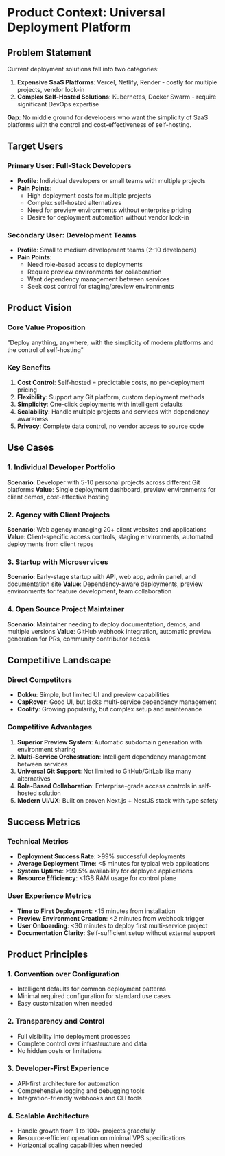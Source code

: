 # Product Context: Universal Deployment Platform

## Problem Statement
Current deployment solutions fall into two categories:
1. **Expensive SaaS Platforms**: Vercel, Netlify, Render - costly for multiple projects, vendor lock-in
2. **Complex Self-Hosted Solutions**: Kubernetes, Docker Swarm - require significant DevOps expertise

**Gap**: No middle ground for developers who want the simplicity of SaaS platforms with the control and cost-effectiveness of self-hosting.

## Target Users

### Primary User: Full-Stack Developers
- **Profile**: Individual developers or small teams with multiple projects
- **Pain Points**: 
  - High deployment costs for multiple projects
  - Complex self-hosted alternatives
  - Need for preview environments without enterprise pricing
  - Desire for deployment automation without vendor lock-in

### Secondary User: Development Teams
- **Profile**: Small to medium development teams (2-10 developers)
- **Pain Points**:
  - Need role-based access to deployments
  - Require preview environments for collaboration
  - Want dependency management between services
  - Seek cost control for staging/preview environments

## Product Vision

### Core Value Proposition
"Deploy anything, anywhere, with the simplicity of modern platforms and the control of self-hosting"

### Key Benefits
1. **Cost Control**: Self-hosted = predictable costs, no per-deployment pricing
2. **Flexibility**: Support any Git platform, custom deployment methods
3. **Simplicity**: One-click deployments with intelligent defaults  
4. **Scalability**: Handle multiple projects and services with dependency awareness
5. **Privacy**: Complete data control, no vendor access to source code

## Use Cases

### 1. Individual Developer Portfolio
**Scenario**: Developer with 5-10 personal projects across different Git platforms
**Value**: Single deployment dashboard, preview environments for client demos, cost-effective hosting

### 2. Agency with Client Projects  
**Scenario**: Web agency managing 20+ client websites and applications
**Value**: Client-specific access controls, staging environments, automated deployments from client repos

### 3. Startup with Microservices
**Scenario**: Early-stage startup with API, web app, admin panel, and documentation site
**Value**: Dependency-aware deployments, preview environments for feature development, team collaboration

### 4. Open Source Project Maintainer
**Scenario**: Maintainer needing to deploy documentation, demos, and multiple versions
**Value**: GitHub webhook integration, automatic preview generation for PRs, community contributor access

## Competitive Landscape

### Direct Competitors
- **Dokku**: Simple, but limited UI and preview capabilities
- **CapRover**: Good UI, but lacks multi-service dependency management
- **Coolify**: Growing popularity, but complex setup and maintenance

### Competitive Advantages
1. **Superior Preview System**: Automatic subdomain generation with environment sharing
2. **Multi-Service Orchestration**: Intelligent dependency management between services
3. **Universal Git Support**: Not limited to GitHub/GitLab like many alternatives  
4. **Role-Based Collaboration**: Enterprise-grade access controls in self-hosted solution
5. **Modern UI/UX**: Built on proven Next.js + NestJS stack with type safety

## Success Metrics

### Technical Metrics
- **Deployment Success Rate**: >99% successful deployments
- **Average Deployment Time**: <5 minutes for typical web applications
- **System Uptime**: >99.5% availability for deployed applications
- **Resource Efficiency**: <1GB RAM usage for control plane

### User Experience Metrics
- **Time to First Deployment**: <15 minutes from installation
- **Preview Environment Creation**: <2 minutes from webhook trigger
- **User Onboarding**: <30 minutes to deploy first multi-service project
- **Documentation Clarity**: Self-sufficient setup without external support

## Product Principles

### 1. Convention over Configuration
- Intelligent defaults for common deployment patterns
- Minimal required configuration for standard use cases
- Easy customization when needed

### 2. Transparency and Control
- Full visibility into deployment processes
- Complete control over infrastructure and data
- No hidden costs or limitations

### 3. Developer-First Experience  
- API-first architecture for automation
- Comprehensive logging and debugging tools
- Integration-friendly webhooks and CLI tools

### 4. Scalable Architecture
- Handle growth from 1 to 100+ projects gracefully
- Resource-efficient operation on minimal VPS specifications
- Horizontal scaling capabilities when needed